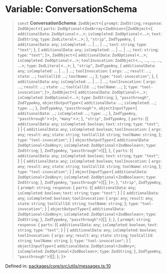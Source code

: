 # Variable: ConversationSchema

> `const` **ConversationSchema**: `ZodObject`\<\{ `prompt`: `ZodString`; `response`: `ZodObject`\<\{ `parts`: `ZodOptional`\<`ZodArray`\<`ZodUnion`\<\[`ZodObject`\<\{ `additionalData`: `ZodOptional`\<...\>; `isCompleted`: `ZodOptional`\<...\>; `text`: `ZodString`; `type`: `ZodLiteral`\<...\>; \}, `"strip"`, `ZodTypeAny`, \{ `additionalData`: `any`; `isCompleted`: ... \| ... \| ...; `text`: `string`; `type`: `"text"`; \}, \{ `additionalData`: `any`; `isCompleted`: ... \| ... \| ...; `text`: `string`; `type`: `"text"`; \}\>, `ZodObject`\<\{ `additionalData`: `ZodOptional`\<...\>; `isCompleted`: `ZodOptional`\<...\>; `toolInvocation`: `ZodObject`\<..., ..., ..., ..., ...\>; `type`: `ZodLiteral`\<...\>; \}, `"strip"`, `ZodTypeAny`, \{ `additionalData`: `any`; `isCompleted`: ... \| ... \| ...; `toolInvocation`: \{ `args`: ...; `result`: ...; `state`: ...; `toolCallId`: ...; `toolName`: ...; \}; `type`: `"tool-invocation"`; \}, \{ `additionalData`: `any`; `isCompleted`: ... \| ... \| ...; `toolInvocation`: \{ `args`: ...; `result`: ...; `state`: ...; `toolCallId`: ...; `toolName`: ...; \}; `type`: `"tool-invocation"`; \}\>, `ZodObject`\<\{ `additionalData`: `ZodOptional`\<...\>; `isCompleted`: `ZodOptional`\<...\>; `type`: `ZodString`; \}, `"passthrough"`, `ZodTypeAny`, `objectOutputType`\<\{ `additionalData`: ...; `isCompleted`: ...; `type`: ...; \}, `ZodTypeAny`, `"passthrough"`\>, `objectInputType`\<\{ `additionalData`: ...; `isCompleted`: ...; `type`: ...; \}, `ZodTypeAny`, `"passthrough"`\>\>\]\>, `"many"`\>\>; \}, `"strip"`, `ZodTypeAny`, \{ `parts`: (\{ `additionalData`: `any`; `isCompleted`: `boolean`; `text`: `string`; `type`: `"text"`; \} \| \{ `additionalData`: `any`; `isCompleted`: `boolean`; `toolInvocation`: \{ `args`: `any`; `result`: `any`; `state`: `string`; `toolCallId`: `string`; `toolName`: `string`; \}; `type`: `"tool-invocation"`; \} \| `objectOutputType`\<\{ `additionalData`: `ZodOptional`\<`ZodAny`\>; `isCompleted`: `ZodOptional`\<`ZodBoolean`\>; `type`: `ZodString`; \}, `ZodTypeAny`, `"passthrough"`\>)[]; \}, \{ `parts`: (\{ `additionalData`: `any`; `isCompleted`: `boolean`; `text`: `string`; `type`: `"text"`; \} \| \{ `additionalData`: `any`; `isCompleted`: `boolean`; `toolInvocation`: \{ `args`: `any`; `result`: `any`; `state`: `string`; `toolCallId`: `string`; `toolName`: `string`; \}; `type`: `"tool-invocation"`; \} \| `objectInputType`\<\{ `additionalData`: `ZodOptional`\<`ZodAny`\>; `isCompleted`: `ZodOptional`\<`ZodBoolean`\>; `type`: `ZodString`; \}, `ZodTypeAny`, `"passthrough"`\>)[]; \}\>; \}, `"strip"`, `ZodTypeAny`, \{ `prompt`: `string`; `response`: \{ `parts`: (\{ `additionalData`: `any`; `isCompleted`: `boolean`; `text`: `string`; `type`: `"text"`; \} \| \{ `additionalData`: `any`; `isCompleted`: `boolean`; `toolInvocation`: \{ `args`: `any`; `result`: `any`; `state`: `string`; `toolCallId`: `string`; `toolName`: `string`; \}; `type`: `"tool-invocation"`; \} \| `objectOutputType`\<\{ `additionalData`: `ZodOptional`\<`ZodAny`\>; `isCompleted`: `ZodOptional`\<`ZodBoolean`\>; `type`: `ZodString`; \}, `ZodTypeAny`, `"passthrough"`\>)[]; \}; \}, \{ `prompt`: `string`; `response`: \{ `parts`: (\{ `additionalData`: `any`; `isCompleted`: `boolean`; `text`: `string`; `type`: `"text"`; \} \| \{ `additionalData`: `any`; `isCompleted`: `boolean`; `toolInvocation`: \{ `args`: `any`; `result`: `any`; `state`: `string`; `toolCallId`: `string`; `toolName`: `string`; \}; `type`: `"tool-invocation"`; \} \| `objectInputType`\<\{ `additionalData`: `ZodOptional`\<`ZodAny`\>; `isCompleted`: `ZodOptional`\<`ZodBoolean`\>; `type`: `ZodString`; \}, `ZodTypeAny`, `"passthrough"`\>)[]; \}; \}\>

Defined in: [packages/core/src/utils/messages.ts:10](https://github.com/GeoDaCenter/openassistant/blob/0a6a7e7306d75a25dc968b3117f04cb7bd613bec/packages/core/src/utils/messages.ts#L10)
